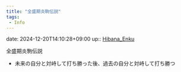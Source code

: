 ```yaml
---
title: "全盛期炎駒伝説"
tags:
 - Info
---
```


date: 2024-12-20T14:10:28+09:00
up:: [Hibana_Enku](../Bar/Novel/Nacaria/Hibana_Enku.md)

全盛期炎駒伝説

- 未来の自分と対峙して打ち勝った後、過去の自分と対峙して打ち勝つ